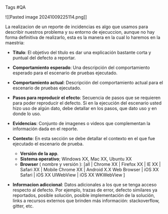 Tags #QA 

![[Pasted image 20241009225114.png]]

La realizacion de un reporte de incidencias es algo que usamos para describir nuestros problema y su entorno de ejecuccion, aunque no hay forma definitiva de realizarlo, esta es la manera en la cual lo haremos en la maestria:

- **Titulo**: El objetivo del título es dar una explicación bastante corta y puntual del defecto a reportar.

- **Comportamiento esperado**: Una descripción del comportamiento esperado para el escenario de pruebas ejecutado.

- **Comportamiento actual**: Descripción del comportamiento actual para el escenario de pruebas ejecutado.

- **Pasos para reproducir el efecto**: Secuencia de pasos que se requieren para poder reproducir el defecto. Si en la ejecución del escenario usted hizo uso de algún dato, debe detallar en los pasos, que dato uso y en donde lo uso.

- **Evidencias**: Conjunto de imagenes o videos que complementan la información dada en el reporte.

- **Contexto**: En esta sección se debe detallar el contexto en el que fue ejecutado el escenario de prueba.
	- **Versión de la app**.
	- **Sistema operativo**; Windows XX, Mac XX, Ubuntu XX
	- **Browser** ( nombre y versión ): [all | Chrome XX | Firefox XX | IE XX | Safari XX | Mobile Chrome XX |  Android X.X Web Browser | iOS XX Safari | iOS XX UIWebView | iOS XX  WKWebView ]

- **Informacion adiccional**: Datos adicionales a los que se tenga acceso respecto al defecto. Por ejemplo, trazas de error, defecto similares ya reportados, posible solución, posible implementación de la solución, links a recursos externos que brinden más información: stackoverflow, gitter, etc.

